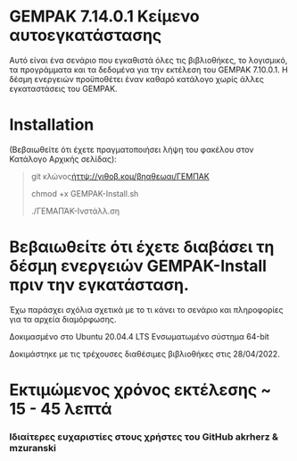 # GEMPAK 7.14.0.1 Κείμενο αυτοεγκατάστασης

Αυτό είναι ένα σενάριο που εγκαθιστά όλες τις βιβλιοθήκες, το λογισμικό, τα προγράμματα και τα δεδομένα για την εκτέλεση του GEMPAK 7.10.0.1. Η δέσμη ενεργειών προϋποθέτει έναν καθαρό κατάλογο χωρίς άλλες εγκαταστάσεις του GEMPAK.

# Installation

(Βεβαιωθείτε ότι έχετε πραγματοποιήσει λήψη του φακέλου στον Κατάλογο Αρχικής σελίδας):

> git κλώνος[ήττψ://γιθοβ.κομ/βηαθεωαι/ΓΕΜΠΑΚ](https://github.com/whatheway/GEMPAK)
>
> chmod +x GEMPAK-Install.sh
>
> ./ΓΕΜΑΠΆΚ-Ινστάλλ.ση

# Βεβαιωθείτε ότι έχετε διαβάσει τη δέσμη ενεργειών GEMPAK-Install πριν την εγκατάσταση.

Έχω παράσχει σχόλια σχετικά με το τι κάνει το σενάριο και πληροφορίες για τα αρχεία διαμόρφωσης.

Δοκιμασμένο στο Ubuntu 20.04.4 LTS
Ενσωματωμένο σύστημα 64-bit

Δοκιμάστηκε με τις τρέχουσες διαθέσιμες βιβλιοθήκες στις 28/04/2022.

# Εκτιμώμενος χρόνος εκτέλεσης ~ 15 - 45 λεπτά

### Ιδιαίτερες ευχαριστίες στους χρήστες του GitHub akrherz & mzuranski
